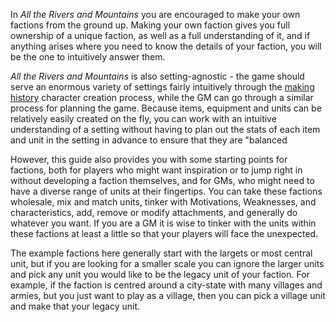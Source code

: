


In _All the Rivers and Mountains_ you are encouraged to make your own factions from the ground up.  Making your own faction gives you full ownership of a unique faction, as well as a full understanding of it, and if anything arises where you need to know the details of your faction, you will be the one to intuitively answer them.

_All the Rivers and Mountains_ is also setting-agnostic - the game should serve an enormous variety of settings fairly intuitively through the [making history](/rpg_detach.html) character creation process, while the GM can go through a similar process for planning the game.  Because items, equipment and units can be relatively easily created on the fly, you can work with an intuitive understanding of a setting without having to plan out the stats of each item and unit in the setting in advance to ensure that they are "balanced

However, this guide also provides you with some starting points for factions, both for players who might want inspiration or to jump right in without developing a faction themselves, and for GMs, who might need to have a diverse range of units at their fingertips.  You can take these factions wholesale, mix and match units, tinker with Motivations, Weaknesses, and characteristics, add, remove or modify attachments, and generally do whatever you want.  If you are a GM it is wise to tinker with the units within these factions at least a little so that your players will face the unexpected.

The example factions here generally start with the largets or most central unit, but if you are looking for a smaller scale you can ignore the larger units and pick any unit you would like to be the legacy unit of your faction.  For example, if the faction is centred around a city-state with many villages and armies, but you just want to play as a village, then you can pick a village unit and make that your legacy unit.


